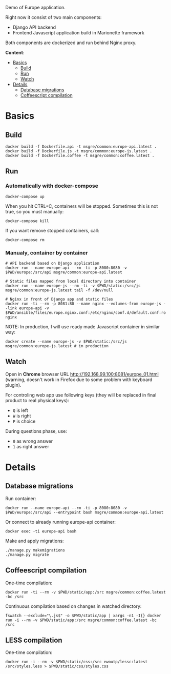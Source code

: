 Demo of Europe application.

Right now it consist of two main components:

* Django API backend
* Frontend Javascript application build in Marionette framework

Both components are dockerized and run behind Nginx proxy.

**Content**:

* [Basics](#basics)
    * [Build](#build)
    * [Run](#run)
    * [Watch](#watch)
* [Details](#details)
    * [Database migrations](#database-migrations)
    * [Coffeescript compilation](#coffeescript-compilation)

# Basics

## Build

    docker build -f Dockerfile.api -t msgre/common:europe-api.latest .
    docker build -f Dockerfile.js -t msgre/common:europe-js.latest .
    docker build -f Dockerfile.coffee -t msgre/common:coffee.latest .

## Run

### Automatically with docker-compose

    docker-compose up

When you hit CTRL+C, containers will be stopped. Sometimes this is not true,
so you must manually:

    docker-compose kill

If you want remove stopped containers, call:

    docker-compose rm

### Manualy, container by container

    # API backend based on Django application
    docker run --name europe-api --rm -ti -p 8080:8080 -v $PWD/europe:/src/api msgre/common:europe-api.latest

    # Static files mapped from local directory into container
    docker run --name europe-js --rm -ti -v $PWD/static:/src/js msgre/common:europe-js.latest tail -f /dev/null

    # Nginx in front of Django app and static files
    docker run -ti --rm -p 8081:80 --name nginx --volumes-from europe-js --link europe-api -v $PWD/ansible/files/europe.nginx.conf:/etc/nginx/conf.d/default.conf:ro nginx


NOTE: In production, I will use ready made Javascript container in similar way:

    docker create --name europe-js -v $PWD/static:/src/js msgre/common:europe-js.latest # in production


## Watch

Open in **Chrome** browser URL http://192.168.99.100:8081/europe_01.html
(warning, doesn't work in Firefox due to some problem with keyboard plugin).

For controling web app use following keys (they will be replaced in final 
product to real physical keys):

* `Q` is left
* `W` is right
* `P` is choice

During questions phase, use:

* `0` as wrong answer
* `1` as right answer


# Details

## Database migrations

Run container:

    docker run --name europe-api --rm -ti -p 8080:8080 -v $PWD/europe:/src/api --entrypoint bash msgre/common:europe-api.latest

Or connect to already running europe-api container:

    docker exec -ti europe-api bash

Make and apply migrations:

    ./manage.py makemigrations
    ./manage.py migrate

## Coffeescript compilation

One-time compilation:

    docker run -ti --rm -v $PWD/static/app:/src msgre/common:coffee.latest -bc /src

Continuous compilation based on changes in watched directory:

    fswatch --exclude="\.js$" -o $PWD/static/app | xargs -n1 -I{} docker run -i --rm -v $PWD/static/app:/src msgre/common:coffee.latest -bc /src

## LESS compilation

One-time compilation:

    docker run -i --rm -v $PWD/static/css:/src ewoutp/lessc:latest /src/styles.less > $PWD/static/css/styles.css
